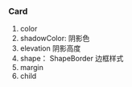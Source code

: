 ###  Card
1. color
2. shadowColor: 阴影色
3. elevation 阴影高度
4. shape： ShapeBorder 边框样式 
5. margin
6. child